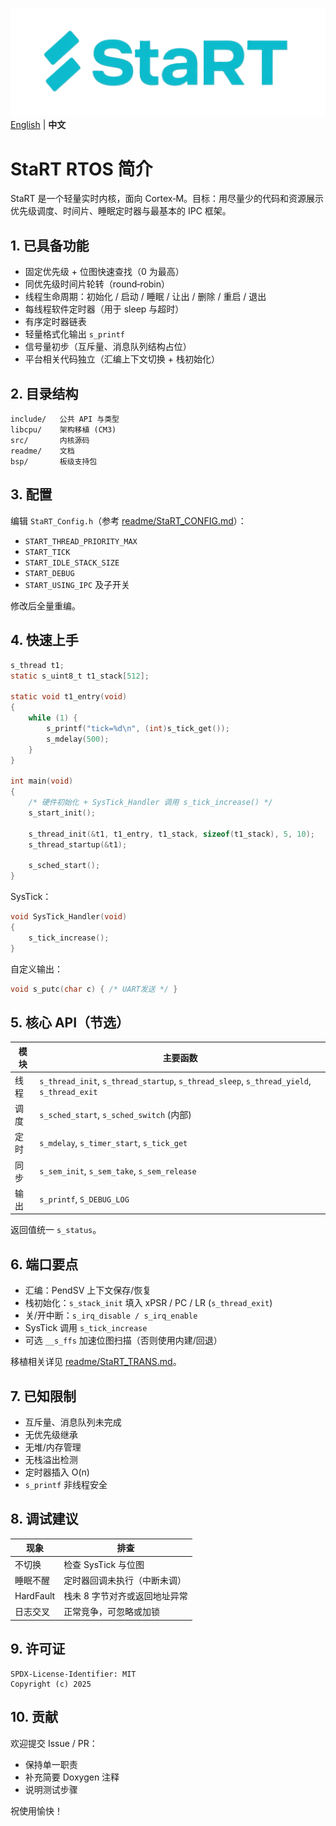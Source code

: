 ![StaRT](readme/StaRTLogo.png)
[English](README.md) | **中文** 
# StaRT RTOS 简介

StaRT 是一个轻量实时内核，面向 Cortex‑M。目标：用尽量少的代码和资源展示优先级调度、时间片、睡眠定时器与最基本的 IPC 框架。

## 1. 已具备功能
- 固定优先级 + 位图快速查找（0 为最高）
- 同优先级时间片轮转（round‑robin）
- 线程生命周期：初始化 / 启动 / 睡眠 / 让出 / 删除 / 重启 / 退出
- 每线程软件定时器（用于 sleep 与超时）
- 有序定时器链表
- 轻量格式化输出 `s_printf`
- 信号量初步（互斥量、消息队列结构占位）
- 平台相关代码独立（汇编上下文切换 + 栈初始化）

## 2. 目录结构
```
include/   公共 API 与类型
libcpu/    架构移植 (CM3)
src/       内核源码
readme/    文档
bsp/       板级支持包
```

## 3. 配置
编辑 `StaRT_Config.h`（参考 [readme/StaRT_CONFIG.md](readme/StaRT_CONFIG.md)）：
- `START_THREAD_PRIORITY_MAX`
- `START_TICK`
- `START_IDLE_STACK_SIZE`
- `START_DEBUG`
- `START_USING_IPC` 及子开关

修改后全量重编。

## 4. 快速上手
```c
s_thread t1;
static s_uint8_t t1_stack[512];

static void t1_entry(void)
{
    while (1) {
        s_printf("tick=%d\n", (int)s_tick_get());
        s_mdelay(500);
    }
}

int main(void)
{
    /* 硬件初始化 + SysTick_Handler 调用 s_tick_increase() */
    s_start_init();

    s_thread_init(&t1, t1_entry, t1_stack, sizeof(t1_stack), 5, 10);
    s_thread_startup(&t1);

    s_sched_start();
}
```

SysTick：
```c
void SysTick_Handler(void)
{
    s_tick_increase();
}
```

自定义输出：
```c
void s_putc(char c) { /* UART发送 */ }
```

## 5. 核心 API（节选）
| 模块 | 主要函数 |
|------|----------|
| 线程 | `s_thread_init`, `s_thread_startup`, `s_thread_sleep`, `s_thread_yield`, `s_thread_exit` |
| 调度 | `s_sched_start`, `s_sched_switch` (内部) |
| 定时 | `s_mdelay`, `s_timer_start`, `s_tick_get` |
| 同步 | `s_sem_init`, `s_sem_take`, `s_sem_release` |
| 输出 | `s_printf`, `S_DEBUG_LOG` |

返回值统一 `s_status`。

## 6. 端口要点
- 汇编：PendSV 上下文保存/恢复
- 栈初始化：`s_stack_init` 填入 xPSR / PC / LR (`s_thread_exit`)
- 关/开中断：`s_irq_disable / s_irq_enable`
- SysTick 调用 `s_tick_increase`
- 可选 `__s_ffs` 加速位图扫描（否则使用内建/回退）

移植相关详见 [readme/StaRT_TRANS.md](readme/StaRT_TRANS.md)。

## 7. 已知限制
- 互斥量、消息队列未完成
- 无优先级继承
- 无堆/内存管理
- 无栈溢出检测
- 定时器插入 O(n)
- `s_printf` 非线程安全

## 8. 调试建议
| 现象 | 排查 |
|------|------|
| 不切换 | 检查 SysTick 与位图 |
| 睡眠不醒 | 定时器回调未执行（中断未调） |
| HardFault | 栈未 8 字节对齐或返回地址异常 |
| 日志交叉 | 正常竞争，可忽略或加锁 |

## 9. 许可证
```
SPDX-License-Identifier: MIT
Copyright (c) 2025
```

## 10. 贡献
欢迎提交 Issue / PR：  
- 保持单一职责
- 补充简要 Doxygen 注释
- 说明测试步骤

祝使用愉快！